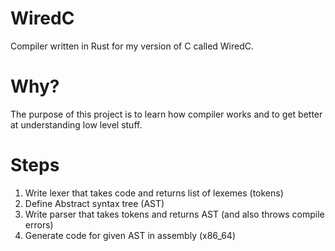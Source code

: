 # WiredC

Compiler written in Rust for my version of C called WiredC.

# Why?

The purpose of this project is to learn how compiler works and to get better at understanding low level stuff.

# Steps

1. Write lexer that takes code and returns list of lexemes (tokens)
2. Define Abstract syntax tree (AST)
3. Write parser that takes tokens and returns AST (and also throws compile errors)
4. Generate code for given AST in assembly (x86_64)
